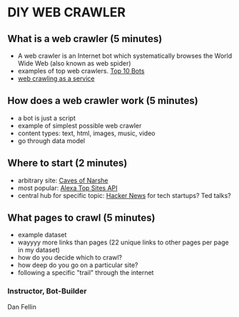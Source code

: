 # DIY WEB CRAWLER

## What is a web crawler (5 minutes)
  * A web crawler is an Internet bot which systematically browses the World Wide Web (also known as web spider)
  * examples of top web crawlers. [Top 10 Bots](https://www.incapsula.com/blog/know-your-top-10-bots.html)
  * [web crawling as a service](https://www.quora.com/What-are-the-best-web-crawling-services)

## How does a web crawler work (5 minutes)
  * a bot is just a script
  * example of simplest possible web crawler
  * content types: text, html, images, music, video
  * go through data model

## Where to start (2 minutes)
  * arbitrary site: [Caves of Narshe](http://www.cavesofnarshe.com/)
  * most popular: [Alexa Top Sites API](http://aws.amazon.com/alexa-top-sites/)
  * central hub for specific topic: [Hacker News](https://news.ycombinator.com/) for tech startups? Ted talks?

## What pages to crawl (5 minutes)
  * example dataset
  * wayyyy more links than pages (22 unique links to other pages per page in my dataset)
  * how do you decide which to crawl?
  * how deep do you go on a particular site?
  * following a specific "trail" through the internet

### Instructor, Bot-Builder

Dan Fellin

